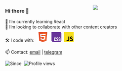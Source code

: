 [contact_tg]: https://t.me/maxelonej
[contact_gmail]: mailto:maxelonej@gmail.com
<img align='right' src='https://user-images.githubusercontent.com/5713670/87202985-820dcb80-c2b6-11ea-9f56-7ec461c497c3.gif' width='220'>

### Hi there 👋<br>
🌱 I’m currently learning React<br>
👯 I’m looking to collaborate with other content creators<br>
🛠 I code with:&nbsp;
	<code><a href='https://developer.mozilla.org/en-US/docs/Web/HTML'><img width="40" src="./img/dev logos/html.svg" alt="HTML" title="HTML"/></a></code>&nbsp;
	<code><a href='https://developer.mozilla.org/en-US/docs/Web/CSS'><img width="32" src="./img/dev logos/css.svg" alt="CSS" title="CSS"/></a></code>&nbsp;
	<code><a href='https://developer.mozilla.org/en-US/docs/Web/JavaScript'><img width="32" src="./img/dev logos/javascript.svg" alt="JavaScript" title="JavaScript"/></a></code>
<br>

📫 Contact: [email][contact_gmail] | [telegram][contact_tg] 

<div>
	<img src="https://img.shields.io/badge/Since-Nov%202023-brightgreen" alt="Since" />&nbsp;
	<img src="https://komarev.com/ghpvc/?username=maxelonej&color=brightgreen&abbreviated=true" alt="Profile views" />&nbsp;
</div>
